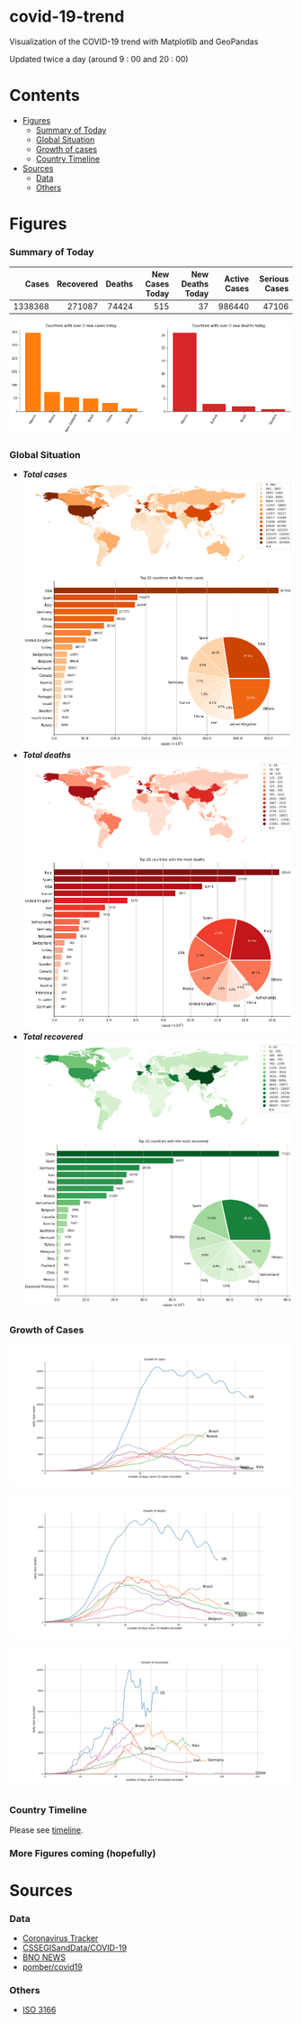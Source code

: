 # covid-19-trend

Visualization of the COVID-19 trend with Matplotlib and GeoPandas

Updated twice a day (around 9 : 00 and 20 : 00)

# Contents
- [Figures](#figures)
  - [Summary of Today](#summary-of-today)
  - [Global Situation](#global-situation)
  - [Growth of cases](#growth-of-cases)
  - [Country Timeline](#country-timeline)
- [Sources](#sources)
  - [Data](#data)
  -	[Others](#others)
# Figures
### Summary of Today

|   Cases |   Recovered |   Deaths |   New Cases Today |   New Deaths Today |   Active Cases |   Serious Cases |
|--------:|------------:|---------:|------------------:|-------------------:|---------------:|----------------:|
| 1338368 |      271087 |    74424 |               515 |                 37 |         986440 |           47106 |

![](global/today_new.png)

### Global Situation

- _**Total cases**_
![cases](global/cases_map.png)
![cases](global/cases.png)
- _**Total deaths**_
![deaths](global/deaths_map.png)
![cases](global/deaths.png)
- _**Total recovered**_
![recovered](global/recovered_map.png)
![recovered](global/recovered.png)
### Growth of Cases

![](global/cases_breakout_timeline.png)

![](global/deaths_breakout_timeline.png)

![](global/recovered_breakout_timeline.png)

### Country Timeline

Please see [timeline](timeline.md).

### More Figures coming (hopefully)

# Sources
### Data
- [Coronavirus Tracker](https://thevirustracker.com/)
- [CSSEGISandData/COVID-19](https://github.com/CSSEGISandData/COVID-19)
- [BNO NEWS](https://bnonews.com/index.php/2020/04/the-latest-coronavirus-cases/)
- [pomber/covid19](https://github.com/pomber/covid19)
### Others
- [ISO 3166](https://www.iso.org/glossary-for-iso-3166.html)